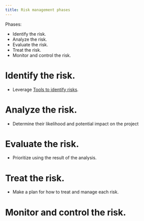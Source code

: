 ```yaml
---
title: Risk management phases
---
```

Phases:
- Identify the risk.
- Analyze the risk.
- Evaluate the risk.
- Treat the risk. 
- Monitor and control the risk.


# Identify the risk.
- Leverage [Tools to identify risks](danielesalvatore/project-management/project-planning/risk-management/tools-to-identify-risks.md).
# Analyze the risk.
- Determine their likelihood and potential impact on the project
# Evaluate the risk.
- Prioritize using the result of the analysis. 
# Treat the risk. 
- Make a plan for how to treat and manage each risk.
# Monitor and control the risk.